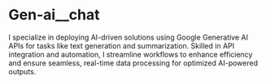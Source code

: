 # Gen-ai__chat
I specialize in deploying AI-driven solutions using Google Generative AI APIs for tasks like text generation and summarization. Skilled in API integration and automation, I streamline workflows to enhance efficiency and ensure seamless, real-time data processing for optimized AI-powered outputs.
